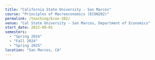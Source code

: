 ```yaml
---
title: "California State University - San Marcos"
course: "Principles of Macroeconomics (ECON202)"
permalink: /teaching/Econ-202/
venue: "Cal State University - San Marcos, Department of Economics"
start_date: 2022-09-01
semesters:
  - "Spring 2024"
  - "Fall 2024"
  - "Spring 2025"
location: "San Marcos, CA"
---
```

